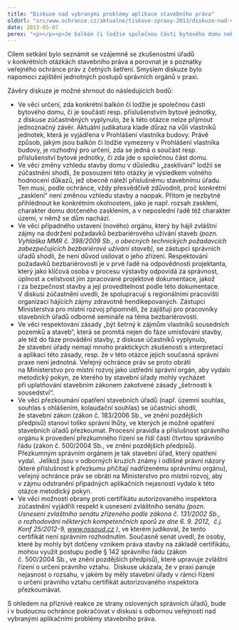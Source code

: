 ```yaml
---
title: "Diskuze nad vybranými problémy aplikace stavebního práva"
oldUrl: "src/www.ochrance.cz/aktualne/tiskove-zpravy-2013/diskuze-nad-vybranymi-problemy-aplikace-stavebniho-prava"
date: 2013-05-07
perex: "<p></p><p>Je balkón či lodžie společnou částí bytového domu nebo je součástí bytové jednotky? Je zasklívání lodžie změnou vzhledu stavby domu? Jak mají stavební úřady při povolování stavby uplatňovat zásadu „šetrnosti k zájmům vlastníků sousedních pozemků a staveb“? Toto jsou jen některé otázky, o nich diskutovali účastníci kulatého stolu pořádaného veřejným ochráncem práv 25. 4. 2013. Pozvání na něj přijali zástupci Ministerstva pro místní rozvoj, krajských úřadů a Magistrátů hlavního města Prahy a města Brna, tedy úřadů působících v roli ústředního správního orgánu státní správy na úseku stavebního řádu a odvolacích správních orgánů, které mají široké zkušenosti s aplikací stavebního zákona. </p>"
---
```


<!-- imported from the old website -->

<p>Cílem setkání bylo seznámit se vzájemně se zkušenostmi úřadů v konkrétních otázkách stavebního práva a porovnat je s poznatky veřejného ochránce práv z četných šetření. Smyslem diskuze bylo napomoci zajištění jednotných postupů správních orgánů v praxi. </p><p>Závěry diskuze je možné shrnout do následujících bodů: </p><ul><li>Ve věci určení, zda konkrétní balkón či lodžie je společnou částí bytového domu, či je součástí resp. příslušenstvím bytové jednotky, z diskuse zúčastněných vyplynulo, že k této otázce nelze přijmout jednoznačný závěr. Aktuální judikatura klade důraz na vůli vlastníků jednotek, která je vyjádřena v Prohlášení vlastníka budovy. Právě způsob, jakým jsou balkón či lodžie vymezeny v Prohlášení vlastníka budovy, je rozhodný pro určení, zda se jedná o součást resp. příslušenství bytové jednotky, či zda jde o společnou část domu.  </li><li>Ve věci změny vzhledu stavby domu v důsledku „zasklívání“ lodžií se zúčastnění shodli, že posouzení této otázky je výsledkem volného hodnocení důkazů, jež obecně náleží příslušnému stavebnímu úřadu. Ten musí, podle ochránce, vždy přesvědčivě zdůvodnit, proč konkrétní „zasklení“ není změnou vzhledu stavby a naopak. Přitom je nezbytné přihlédnout ke konkrétním okolnostem, jako je např. rozsah zasklení, charakter domu dotčeného zasklením, a v neposlední řadě též charakter území, v němž se dům nachází. </li><li>Ve věci případného ustavení (nového) orgánu, který by hájil zvláštní zájmy na dodržení požadavků bezbariérového užívání staveb <em>(pozn. Vyhláška MMR č. 398/2009 Sb., o obecných technických požadavcích zabezpečujících bezbariérové užívání staveb),</em> se zástupci správních úřadů shodli, že není důvod usilovat o jeho zřízení. Respektování požadavků bezbariérovosti je v prvé řadě na odpovědnosti projektanta, který jako klíčová osoba v procesu výstavby odpovídá za správnost, úplnost a celistvost jím zpracované projektové dokumentace, jakož i za bezpečnost stavby a její proveditelnost podle této dokumentace. V diskusi zúčastnění uvedli, že spolupracují s regionálními pracovišti organizací hájících zájmy zdravotně hendikepovaných. Zástupci Ministerstva pro místní rozvoj připomněli, že zajišťují pro pracovníky stavebních úřadů odborné semináře na téma bezbariérovosti.  </li><li>Ve věci respektování zásady „být šetrný k zájmům vlastníků sousedních pozemků a staveb“, která se promítá nejen do fáze umísťování stavby, ale též do fáze provádění stavby, z diskuse účastníků vyplynulo, že stavební úřady nemají mnoho praktických zkušeností s interpretací a aplikací této zásady, resp. že v této otázce jejich současná správní praxe není jednotná. Veřejný ochránce práv se proto obrátí na Ministerstvo pro místní rozvoj jako ústřední správní orgán, aby vydalo metodický pokyn, ze kterého by stavební úřady mohly vycházet při uplatňování stavebním zákonem zakotvené zásady „šetrnosti k  sousedství“. </li><li>Ve věci přezkoumání opatření stavebních úřadů (např. územní souhlas, souhlas s ohlášením, kolaudační souhlas) se účastníci shodli, že stavební zákon (zákon č. 183/2006 Sb., ve znění pozdějších předpisů) stanoví toliko správní lhůty, ve kterých je možné opatření stavebních úřadů přezkoumat. Procesní pravidla a příslušnost správního orgánu k provedení přezkumného řízení se řídí částí čtvrtou správního řádu (zákon č. 500/2004 Sb., ve znění pozdějších předpisů).  Přezkumným správním orgánem je tak stavební úřad, který opatření vydal.  Jelikož jsou v odborných kruzích známy i odlišné právní názory (které příslušnost k přezkumu přičítají nadřízenému správnímu orgánu), veřejný ochránce práv se obrátí na Ministerstvo pro místní rozvoj, aby v zájmu odstranění případných aplikačních nejasností vydalo k této otázce metodický pokyn. </li><li>Ve věci možnosti obrany proti certifikátu autorizovaného inspektora zúčastnění vyjádřili respekt k usnesení zvláštního senátu <em>(pozn. Usnesení zvláštního senátu zřízeného podle zákona č. 131/2002 Sb., o rozhodování některých kompetenčních sporů ze dne 6. 9. 2012,  č.j. Konf 25/2012-9, </em><a title="Otevření do nového okna" href="http://www.nssoud.cz/" target="_blank"><em>www.nssoud.cz</em></a> <img alt="" src="https://www.ochrance.cz/typo3/ext/od_linkdesc/icons/external.gif" class="od_linkdesc_icon_external" /><em>)</em>, ve kterém judikoval, že tento certifikát není správním rozhodnutím. Současně senát uvedl, že osoby, které by mohly být dotčeny vznikem práva stavby na základě certifikátu, mohou využít postupu podle § 142 správního řádu (zákon č. 500/2004 Sb., ve znění pozdějších předpisů), které upravuje zvláštní řízení o určení právního vztahu.  Diskuse ukázala, že v praxi panuje nejasnost o rozsahu, v jakém by měly stavební úřady v rámci řízení o určení právního vztahu certifikát autorizovaného inspektora přezkoumávat. </li></ul>S ohledem na příznivé reakce ze strany oslovených správních úřadů, bude i v budoucnu ochránce pokračovat v diskusi s odbornou veřejností nad vybranými aplikačními problémy stavebního práva.
